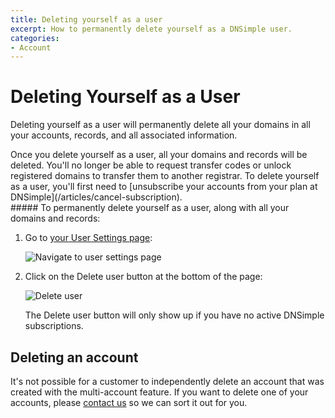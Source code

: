 ```yaml
---
title: Deleting yourself as a user
excerpt: How to permanently delete yourself as a DNSimple user.
categories:
- Account
---
```


# Deleting Yourself as a User

Deleting yourself as a user will permanently delete all your domains in all your accounts, records, and all associated information.

<warning>
Once you delete yourself as a user, all your domains and records will be deleted. You'll no longer be able to request transfer codes or unlock registered domains to transfer them to another registrar.
</warning>
<note>
To delete yourself as a user, you'll first need to [unsubscribe your accounts from your plan at DNSimple](/articles/cancel-subscription).
</note>

<div class="section-steps" markdown="1">
##### To permanently delete yourself as a user, along with all your domains and records:

1. Go to [your User Settings page](https://dnsimple.com/user):

    ![Navigate to user settings page](/files/access-user-settings.jpg)

1. Click on the <label>Delete user</label> button at the bottom of the page:

     ![Delete user](/files/delete-user.png)

   The <label>Delete user</label> button will only show up if you have no active DNSimple subscriptions.
</div>

## Deleting an account
It's not possible for a customer to independently delete an account that was created with the multi-account feature. If you want to delete one of your accounts, please [contact us](https://dnsimple.com/contact) so we can sort it out for you.
